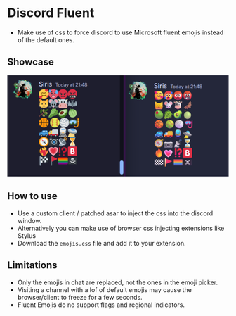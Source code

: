 # Discord Fluent

- Make use of css to force discord to use Microsoft fluent emojis instead of the default ones.

## Showcase

![Twemoji (left) vs Fluent (right)](assets/showcase.png)

## How to use

- Use a custom client / patched asar to inject the css into the discord window.
- Alternatively you can make use of browser css injecting extensions like Stylus
- Download the `emojis.css` file and add it to your extension.

## Limitations

- Only the emojis in chat are replaced, not the ones in the emoji picker.
- Visiting a channel with a lof of default emojis may cause the browser/client to freeze for a few seconds.
- Fluent Emojis do no support flags and regional indicators.
